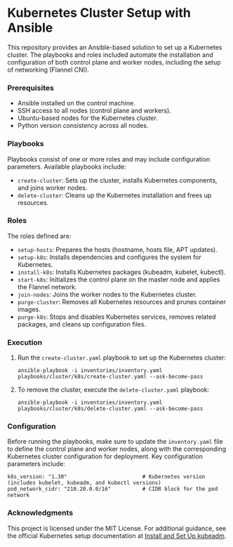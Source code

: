 # Kubernetes Cluster Setup with Ansible

This repository provides an Ansible-based solution to set up a Kubernetes cluster. The playbooks and roles included automate the installation and configuration of both control plane and worker nodes, including the setup of networking (Flannel CNI). 

### Prerequisites

- Ansible installed on the control machine.
- SSH access to all nodes (control plane and workers).
- Ubuntu-based nodes for the Kubernetes cluster.
- Python version consistency across all nodes.


### Playbooks

Playbooks consist of one or more roles and may include configuration parameters. Available playbooks include:
- `create-cluster`: Sets up the cluster, installs Kubernetes components, and joins worker nodes.
- `delete-cluster`: Cleans up the Kubernetes installation and frees up resources.

### Roles

The roles defined are:
- `setup-hosts`: Prepares the hosts (hostname, hosts file, APT updates).
- `setup-k8s`: Installs dependencies and configures the system for Kubernetes.
- `install-k8s`: Installs Kubernetes packages (kubeadm, kubelet, kubectl).
- `start-k8s`: Initializes the control plane on the master node and applies the Flannel network.
- `join-nodes`: Joins the worker nodes to the Kubernetes cluster.
- `purge-cluster`: Removes all Kubernetes resources and prunes container images.
- `purge-k8s`: Stops and disables Kubernetes services, removes related packages, and cleans up configuration files.

### Execution

1. Run the `create-cluster.yaml` playbook to set up the Kubernetes cluster:

   ```
   ansible-playbook -i inventories/inventory.yaml playbooks/cluster/k8s/create-cluster.yaml --ask-become-pass
   ```

2. To remove the cluster, execute the `delete-cluster.yaml` playbook:

   ```
   ansible-playbook -i inventories/inventory.yaml playbooks/cluster/k8s/delete-cluster.yaml --ask-become-pass
   ```

### Configuration

Before running the playbooks, make sure to update the `inventory.yaml` file to define the control plane and worker nodes, along with the corresponding Kubernetes cluster configuration for deployment. Key configuration parameters include:

   ```
   k8s_version: "1.30"                        # Kubernetes version (includes kubelet, kubeadm, and kubectl versions)
   pod_network_cidr: "210.20.0.0/16"          # CIDR block for the pod network
   ```

### Acknowledgments

This project is licensed under the MIT License. For additional guidance, see the official Kubernetes setup documentation at [Install and Set Up kubeadm](https://v1-30.docs.kubernetes.io/docs/setup/production-environment/tools/kubeadm/install-kubeadm/).